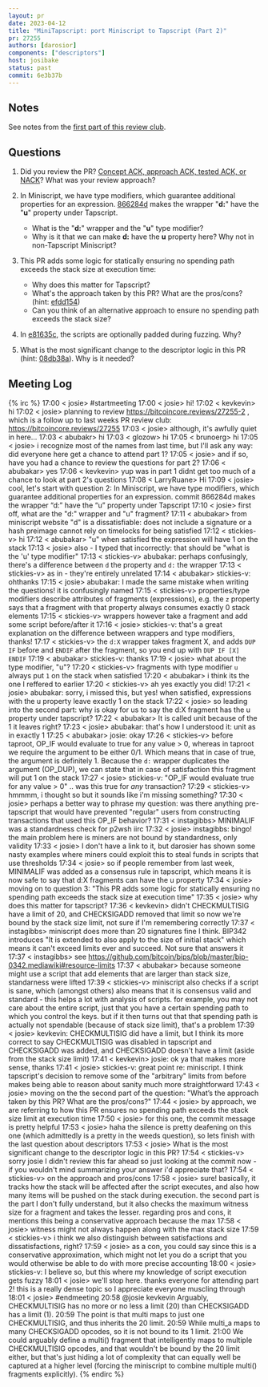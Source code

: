 ```yaml
---
layout: pr
date: 2023-04-12
title: "MiniTapscript: port Miniscript to Tapscript (Part 2)"
pr: 27255
authors: [darosior]
components: ["descriptors"]
host: josibake
status: past
commit: 6e3b37b
---
```


## Notes

See notes from the [first part of this review club](/27255).

## Questions

1. Did you review the PR? [Concept ACK, approach ACK, tested ACK, or NACK](https://github.com/bitcoin/bitcoin/blob/master/CONTRIBUTING.md#peer-review)?
What was your review approach?

1. In Miniscript, we have type modifiers, which guarantee additional properties for an expression. [866284d](https://github.com/bitcoin-core-review-club/bitcoin/commit/866284d007993551f681809d9e48175a3b0fe0c1) makes the wrapper "**d:**" have the "**u**" property under Tapscript.
	* What is the "**d:**" wrapper and the "**u**" type modifier?
	* Why is it that we can make **d:** have the **u** property here? Why not in non-Tapscript Miniscript?

1. This PR adds some logic for statically ensuring no spending path exceeds the stack size at execution time:
	* Why does this matter for Tapscript?
	* What's the approach taken by this PR? What are the pros/cons? (hint: [efdd154](https://github.com/bitcoin-core-review-club/bitcoin/commit/efdd1543597aff49c56a1abaa75b574be3b330db))
	* Can you think of an alternative approach to ensure no spending path exceeds the stack size?

1. In [e81635c](https://github.com/bitcoin-core-review-club/bitcoin/commit/e81635c39d99a158629544fefd765b3994f3d7c4), the scripts are optionally padded during fuzzing. Why?

1. What is the most significant change to the descriptor logic in this PR (hint: [08db38a](https://github.com/bitcoin-core-review-club/bitcoin/commit/08db38aca2fe9169b39507d928c1094be2116ad4)). Why is it needed?


## Meeting Log

{% irc %}
17:00 < josie> #startmeeting
17:00 < josie> hi!
17:02 < kevkevin> hi
17:02 < josie> planning to review https://bitcoincore.reviews/27255-2 , which is a follow up to last weeks PR review club: https://bitcoincore.reviews/27255
17:03 < josie> although, it's awfully quiet in here...
17:03 < abubakr> hi
17:03 < glozow> hi
17:05 < brunoerg> hi
17:05 < josie> i recognize most of the names from last time, but I'll ask any way: did everyone here get a chance to attend part 1?
17:05 < josie> and if so, have you had a chance to review the questions for part 2?
17:06 < abubakar> yes
17:06 < kevkevin> yup was in part 1 didnt get too much of a chance to look at part 2's questions
17:08 < LarryRuane> Hi
17:09 < josie> cool, let's start with question 2: In Miniscript, we have type modifiers, which guarantee additional properties for an expression. commit 866284d makes the wrapper “d:” have the “u” property under Tapscript
17:10 < josie> first off, what are the "d:" wrapper and "u" fragment?
17:11 < abubakar> from miniscript website "d" is a dissatisfiable: does not include a signature or a hash preimage cannot rely on timelocks for being satisfied 
17:12 < stickies-v> hi
17:12 < abubakar> "u" when satisfied the expression will have 1 on the stack
17:13 < josie> also - I typed that incorrectly: that should be "what is the 'u' type modifier"
17:13 < stickies-v> abubakar: perhaps confusingly, there's a difference between `d` the property and `d:` the wrapper
17:13 < stickies-v> as in - they're entirely unrelated
17:14 < abubakar> stickies-v: ohthanks
17:15 < josie> abubakar: I made the same mistake when writing the questions! it is confusingly named
17:15 < stickies-v> properties/type modifiers describe attributes of fragments (expressions), e.g. the `z` property says that a fragment with that property always consumes exactly 0 stack elements
17:15 < stickies-v> wrappers however take a fragment and add some script before/after it
17:16 < josie> stickies-v: that's a great explanation on the difference between wrappers and type modifiers, thanks!
17:17 < stickies-v> the `d:X` wrapper takes fragment X, and adds `DUP IF` before and `ENDIF` after the fragment, so you end up with `DUP IF [X] ENDIF`
17:19 < abubakar> stickies-v: thanks
17:19 < josie> what about the type modifier, "u"?
17:20 < stickies-v> fragments with type modifier `u` always put `1` on the stack when satisfied
17:20 < abubakar> i think its the one I reffered to earlier
17:20 < stickies-v> ah yes exactly you did!
17:21 < josie> abubakar: sorry, i missed this, but yes! when satisfied, expressions with the u property leave exactly 1 on the stack
17:22 < josie> so leading into the second part: why is okay for us to say the d:X fragment has the u property under tapscript?
17:22 < abubakar> It is called unit because of the 1 it leaves right?
17:23 < josie> abubakar: that's how I understood it: unit as in exactly 1
17:25 < abubakar> josie: okay
17:26 < stickies-v> before taproot, OP_IF would evaluate to true for any value > 0, whereas in taproot we require the argument to be either 0/1. Which means that in case of true, the argument is definitely 1. Because the `d:` wrapper duplicates the argument (OP_DUP), we can state that in case of satisfaction this fragment will put 1 on the stack
17:27 < josie> stickies-v: "OP_IF would evaluate true for any value > 0" .. was this true for _any_ transaction?
17:29 < stickies-v> hmmmm, i thought so but it sounds like i'm missing something?
17:30 < josie> perhaps a better way to phrase my question: was there anything pre-tapscript that would have prevented "regular" users from constructing transactions that used this OP_IF behavior? 
17:31 < instagibbs> MINIMALIF was a standardness check for p2wsh iirc
17:32 < josie> instagibbs: bingo! the main problem here is miners are not bound by standardness, only validity 
17:33 < josie> I don't have a link to it, but darosier has shown some nasty examples where miners could exploit this to steal funds in scripts that use thresholds
17:34 < josie> so if people remember from last week, MINIMALIF was added as a consensus rule in tapscript, which means it is now safe to say that d:X fragments can have the u property
17:34 < josie> moving on to question 3: "This PR adds some logic for statically ensuring no spending path exceeds the stack size at execution time"
17:35 < josie> why does this matter for tapscript?
17:36 < kevkevin> didn't CHECKMULTISIG have a limit of 20, and CHECKSIGADD removed that limit so now we're bound by the stack size limit, not sure if I'm remembering correctly
17:37 < instagibbs> miniscript does more than 20 signatures fine I think. BIP342 introduces "It is extended to also apply to the size of initial stack" which means it can't exceed limits ever and succeed. Not sure that answers it
17:37 < instagibbs> see https://github.com/bitcoin/bips/blob/master/bip-0342.mediawiki#resource-limits
17:37 < abubakar> because someone might use a script that add elements that are larger than stack size, standarness were lifted
17:39 < stickies-v> miniscript also checks if a script is sane, which (amongst others) also means that it is consensus valid and standard - this helps a lot with analysis of scripts. for example, you may not care about the entire script, just that you have a certain spending path to which you control the keys. but if it then turns out that that spending path is actually not spendable (because of stack size limit), that's a problem
17:39 < josie> kevkevin: CHECKMULTISIG did have a limit, but I think its more correct to say CHECKMULTISIG was disabled in tapscript and CHECKSIGADD was added, and CHECKSIGADD doesn't have a limit (aside from the stack size limit)
17:41 < kevkevin> josie: ok ya that makes more sense, thanks
17:41 < josie> stickies-v: great point re: miniscript. I think tapscript's decision to remove some of the "arbitrary" limits from before makes being able to reason about sanity much more straightforward 
17:43 < josie> moving on the the second part of the question: "What’s the approach taken by this PR? What are the pros/cons?"
17:44 < josie> by approach, we are referring to how this PR ensures no spending path exceeds the stack size limit at execution time
17:50 < josie> for this one, the commit message is pretty helpful
17:53 < josie> haha the silence is pretty deafening on this one (which admittedly is a pretty in the weeds question), so lets finish with the last question about descriptors
17:53 < josie> What is the most significant change to the descriptor logic in this PR?
17:54 < stickies-v> sorry josie I didn't review this far ahead so just looking at the commit now - if you wouldn't mind summarizing your answer i'd appreciate that?
17:54 < stickies-v> on the approach and pros/cons
17:58 < josie> sure! basically, it tracks how the stack will be affected after the script executes, and also how many items will be pushed on the stack during execution. the second part is the part I don't fully understand, but it also checks the maximum witness size for a fragment and takes the lesser. regarding pros and cons, it mentions this being a conservative approach because the max
17:58 < josie> witness might not always happen along with the max stack size
17:59 < stickies-v> i think we also distinguish between satisfactions and dissatisfactions, right?
17:59 < josie> as a con, you could say since this is a conservative approximation, which might not let you do a script that you would otherwise be able to do with more precise accounting 
18:00 < josie> stickies-v: I believe so, but this where my knowledge of script execution gets fuzzy 
18:01 < josie> we'll stop here. thanks everyone for attending part 2! this is a really dense topic so I appreciate everyone muscling through
18:01 < josie> #endmeeting
20:58 <sipa> @josie kevkevin Arguably, CHECKMULTISIG has no more or no less a limit (20) than CHECKSIGADD has a limit (1).
20:59 <sipa> The point is that multi maps to just one CHECKMULTISIG, and thus inherits the 20 limit.
20:59 <sipa> While multi_a maps to many CHECKSIGADD opcodes, so it is not bound to its 1 limit.
21:00 <sipa> We could arguably define a multi() fragment that intelligently maps to multiple CHECKMULTISIG opcodes, and that wouldn't be bound by the 20 limit either, but that's just hiding a lot of complexity that can equally well be captured at a higher level (forcing the miniscript to combine multiple multi() fragments explicitly).
{% endirc %}
